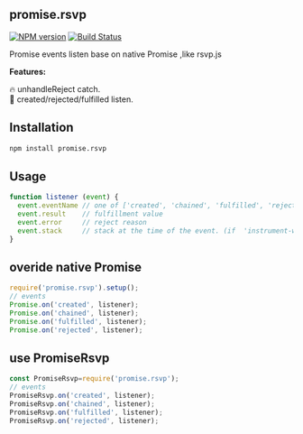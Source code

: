 promise.rsvp
---

[![NPM version](http://img.shields.io/npm/v/promise.rsvp.svg?style=flat)](https://npmjs.org/package/promise.rsvp)
[![Build Status](http://img.shields.io/travis/xuxihai123/promise.rsvp/master.svg?style=flat)](http://travis-ci.org/xuxihai123/promise.rsvp)

Promise events listen base on native Promise ,like rsvp.js

**Features:**  

🔥 unhandleReject catch.  
🚀 created/rejected/fulfilled listen. 

## Installation

```bash
npm install promise.rsvp
```

## Usage

```js
function listener (event) {
  event.eventName // one of ['created', 'chained', 'fulfilled', 'rejected']
  event.result    // fulfillment value
  event.error     // reject reason
  event.stack     // stack at the time of the event. (if  'instrument-with-stack' is true)
}
```

## overide native Promise

```js
require('promise.rsvp').setup();
// events
Promise.on('created', listener);
Promise.on('chained', listener);
Promise.on('fulfilled', listener);
Promise.on('rejected', listener);
```

## use PromiseRsvp

```js
const PromiseRsvp=require('promise.rsvp');
// events
PromiseRsvp.on('created', listener);
PromiseRsvp.on('chained', listener);
PromiseRsvp.on('fulfilled', listener);
PromiseRsvp.on('rejected', listener);
```
